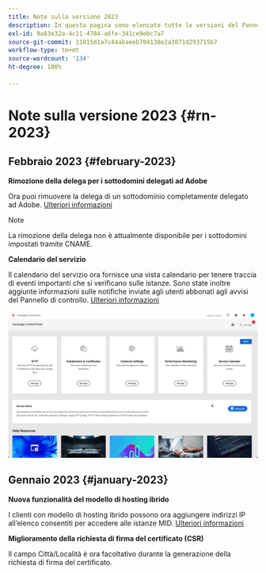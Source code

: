 ```yaml
---
title: Note sulla versione 2023
description: In questa pagina sono elencate tutte le versioni del Pannello di controllo del 2023.
exl-id: 9a83e32a-4c11-4784-a6fe-341ce9ebc7a7
source-git-commit: 11015d1a7c44abaeeb704138e2a3071d293715b7
workflow-type: tm+mt
source-wordcount: '134'
ht-degree: 100%

---
```


# Note sulla versione 2023 {#rn-2023}

## Febbraio 2023 {#february-2023}

**Rimozione della delega per i sottodomini delegati ad Adobe**

Ora puoi rimuovere la delega di un sottodominio completamente delegato ad Adobe. [Ulteriori informazioni](../subdomains-certificates/using/remove-delegated-subdomains.md)

>[!NOTE]
>
>La rimozione della delega non è attualmente disponibile per i sottodomini impostati tramite CNAME.

**Calendario del servizio**

Il calendario del servizio ora fornisce una vista calendario per tenere traccia di eventi importanti che si verificano sulle istanze. Sono state inoltre aggiunte informazioni sulle notifiche inviate agli utenti abbonati agli avvisi del Pannello di controllo. [Ulteriori informazioni](../service-events/service-events.md)

![](assets/do-not-localize/gif-calendar.gif)

## Gennaio 2023 {#january-2023}

**Nuova funzionalità del modello di hosting ibrido**

I clienti con modello di hosting ibrido possono ora aggiungere indirizzi IP all’elenco consentiti per accedere alle istanze MID. [Ulteriori informazioni](../instances-settings/using/ip-allow-listing-instance-access.md)

**Miglioramento della richiesta di firma del certificato (CSR)**

Il campo Città/Località è ora facoltativo durante la generazione della richiesta di firma del certificato.
